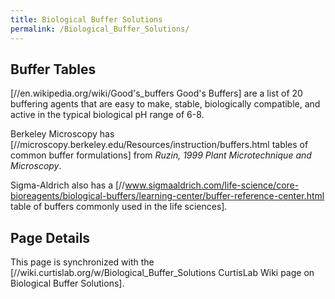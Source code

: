 ```yaml
---
title: Biological Buffer Solutions
permalink: /Biological_Buffer_Solutions/
---
```


Buffer Tables
-------------

\[//en.wikipedia.org/wiki/Good's_buffers Good's Buffers\] are a list of 20 buffering agents that are easy to make, stable, biologically compatible, and active in the typical biological pH range of 6-8.

Berkeley Microscopy has \[//microscopy.berkeley.edu/Resources/instruction/buffers.html tables of common buffer formulations\] from *Ruzin, 1999 Plant Microtechnique and Microscopy*.

Sigma-Aldrich also has a \[//www.sigmaaldrich.com/life-science/core-bioreagents/biological-buffers/learning-center/buffer-reference-center.html table of buffers commonly used in the life sciences\].

Page Details
------------

This page is synchronized with the \[//wiki.curtislab.org/w/Biological_Buffer_Solutions CurtisLab Wiki page on Biological Buffer Solutions\].